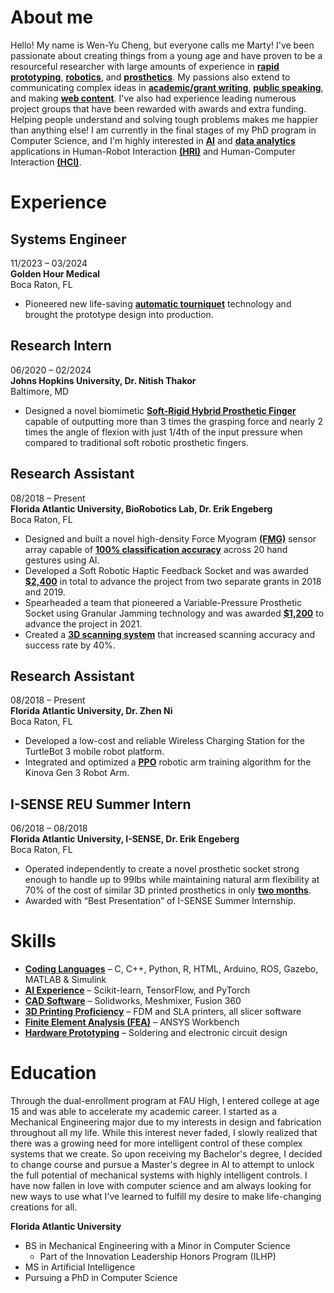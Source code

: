# About me

Hello! My name is Wen-Yu Cheng, but everyone calls me Marty! I've been passionate about creating things from a young age and have proven to be a resourceful researcher with large amounts of experience in <ins>**rapid prototyping**</ins>, <ins>**robotics**</ins>, and <ins>**prosthetics**</ins>. My passions also extend to communicating complex ideas in <ins>**academic/grant writing**</ins>, <ins>**public speaking**</ins>, and making <ins>**web content**</ins>. I've also had experience leading numerous project groups that have been rewarded with awards and extra funding. Helping people understand and solving tough problems makes me happier than anything else! I am currently in the final stages of my PhD program in Computer Science, and I'm highly interested in <ins>**AI**</ins> and <ins>**data analytics**</ins> applications in Human-Robot Interaction **<ins>(HRI)</ins>** and Human-Computer Interaction **<ins>(HCI)</ins>**.

# Experience

## Systems Engineer 
11/2023 – 03/2024  
**Golden Hour Medical**  
Boca Raton, FL

- Pioneered new life-saving <ins>**automatic tourniquet**</ins> technology and brought the prototype design into production.



## Research Intern
06/2020 – 02/2024  
**Johns Hopkins University, Dr. Nitish Thakor**  
Baltimore, MD

- Designed a novel biomimetic <ins>**Soft-Rigid Hybrid Prosthetic Finger**</ins> capable of outputting more than 3 times the grasping force and nearly 2 times the angle of flexion with just 1/4th of the input pressure when compared to traditional soft robotic prosthetic fingers.



## Research Assistant
08/2018 – Present  
**Florida Atlantic University, BioRobotics Lab, Dr. Erik Engeberg**  
Boca Raton, FL

- Designed and built a novel high-density Force Myogram **<ins>(FMG)</ins>** sensor array capable of <ins>**100% classification accuracy**</ins> across 20 hand gestures using AI.
- Developed a Soft Robotic Haptic Feedback Socket and was awarded <ins>**$2,400**</ins> in total to advance the project from two separate grants in 2018 and 2019.
- Spearheaded a team that pioneered a Variable-Pressure Prosthetic Socket using Granular Jamming technology and was awarded <ins>**$1,200**</ins> to advance the project in 2021.
- Created a <ins>**3D scanning system**</ins> that increased scanning accuracy and success rate by 40%.


## Research Assistant
08/2018 – Present  
**Florida Atlantic University, Dr. Zhen Ni**  
Boca Raton, FL

- Developed a low-cost and reliable Wireless Charging Station for the TurtleBot 3 mobile robot platform.
- Integrated and optimized a <ins>**PPO**</ins> robotic arm training algorithm for the Kinova Gen 3 Robot Arm.



## I-SENSE REU Summer Intern
06/2018 – 08/2018  
**Florida Atlantic University, I-SENSE, Dr. Erik Engeberg**  
Boca Raton, FL

- Operated independently to create a novel prosthetic socket strong enough to handle up to 99lbs while maintaining natural arm flexibility at 70% of the cost of similar 3D printed prosthetics in only <ins>**two months**</ins>.
- Awarded with “Best Presentation” of I-SENSE Summer Internship.


# Skills

- <ins>**Coding Languages**</ins> – C, C++, Python, R, HTML, Arduino, ROS, Gazebo, MATLAB & Simulink
- <ins>**AI Experience**</ins> – Scikit-learn, TensorFlow, and PyTorch
- <ins>**CAD Software**</ins> – Solidworks, Meshmixer, Fusion 360
- <ins>**3D Printing Proficiency**</ins> – FDM and SLA printers, all slicer software
- <ins>**Finite Element Analysis (FEA)**</ins> – ANSYS Workbench
- <ins>**Hardware Prototyping**</ins> – Soldering and electronic circuit design

# Education

Through the dual-enrollment program at FAU High, I entered college at age 15 and was able to accelerate my academic career. I started as a Mechanical Engineering major due to my interests in design and fabrication throughout all my life. While this interest never faded, I slowly realized that there was a growing need for more intelligent control of these complex systems that we create. So upon receiving my Bachelor's degree, I decided to change course and pursue a Master's degree in AI to attempt to unlock the full potential of mechanical systems with highly intelligent controls. I have now fallen in love with computer science and am always looking for new ways to use what I've learned to fulfill my desire to make life-changing creations for all. 

**Florida Atlantic University**
- BS in Mechanical Engineering with a Minor in Computer Science
  - Part of the Innovation Leadership Honors Program (ILHP)
- MS in Artificial Intelligence
- Pursuing a PhD in Computer Science
